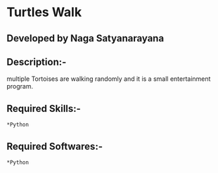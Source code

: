# Turtles Walk
## Developed by Naga Satyanarayana

## Description:-
 multiple Tortoises are walking randomly and it is a small entertainment program.

## Required Skills:-
	*Python

## Required Softwares:-
	*Python
